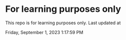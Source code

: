 # For learning purposes only
This repo is for learning purposes only.
Last updated at

Friday, September 1, 2023 1:17:59 PM

